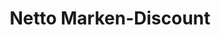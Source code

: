 ---
title: "Netto Marken-Discount"
url: /neckarbischofsheim/netto-marken-discount/
shop: Supermarkt
---